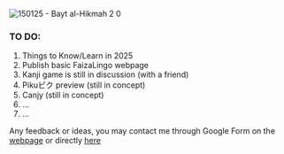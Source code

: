 ![150125 - Bayt al-Hikmah 2 0](https://github.com/user-attachments/assets/e3bd28e6-e6aa-4792-a462-2ac71a2dbc7d)

### **TO DO**:
1. Things to Know/Learn in 2025
2. Publish basic FaizaLingo webpage
3. Kanji game is still in discussion (with a friend)
4. Pikuピク preview (still in concept)
5. Canjy (still in concept)
6. ...
7. ...

Any feedback or ideas, you may contact me through Google Form on the [webpage](https://faizalzahid.pages.dev/#contact) or directly [here](https://docs.google.com/forms/d/e/1FAIpQLSc5aZUWygrB2WlEuI3EissN7dceZkYOmEb_SUuQRjG0K2DCEQ/viewform?embedded=true)
